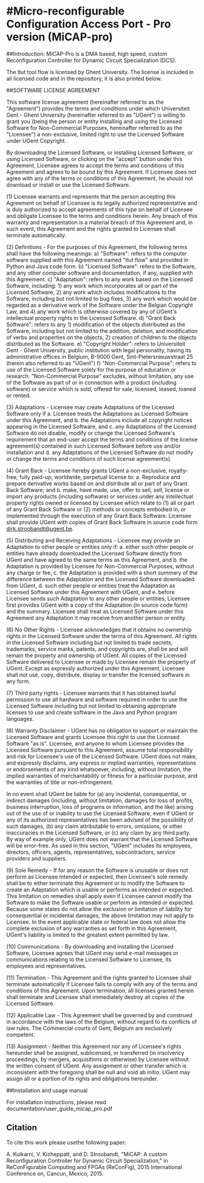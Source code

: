 #Micro-reconfigurable Configuration Access Port - Pro version (MiCAP-pro)
=====
##Introduction:
MiCAP-Pro is a DMA based, high speed, custom Reconfiguration Controller for Dynamic Circuit Specialization (DCS).

The tlut tool flow is licensed by Ghent University. The license is included in all licensed code and in the repository, it is also printed below.

##SOFTWARE LICENSE AGREEMENT

This software license agreement (hereinafter referred to as the "Agreement") provides the terms and conditions under which Universiteit Gent - Ghent University (hereinafter referred to as "UGent") is willing to grant you (being the person or entity installing and using the Licensed Software for Non-Commercial Purposes, hereinafter referred to as the "Licensee") a non-exclusive, limited right to use the Licensed Software under UGent Copyright.

By downloading the Licensed Software, or installing Licensed Software, or using Licensed Software, or clicking on the "accept" button under this Agreement, Licensee agrees to accept the terms and conditions of this Agreement and agrees to be bound by this Agreement. If Licensee does not agree with any of the terms or conditions of this Agreement, he should not download or install or use the Licensed Software.

(1) Licensee warrants and represents that the person accepting this Agreement on behalf of Licensee is its legally authorized representative and is duly authorized to accept agreements of this type on behalf of Licensee and obligate Licensee to the terms and conditions herein. Any breach of this warranty and representation is a material breach of this Agreement and, in such event, this Agreement and the rights granted to Licensee shall terminate automatically.

(2) Definitions - For the purposes of this Agreement, the following terms shall have the following meanings: a) "Software": refers to the computer software supplied with this Agreement named "tlut flow" and provided in Python and Java code form. b) "Licensed Software": refers to the Software, and any other computer software and documentation, if any, supplied with this Agreement. c) "Adaptation": refers to any work based on the Licensed Software, including: 1) any work which incorporates all or part of the Licensed Software, 2) any work which includes modifications to the Software, including but not limited to bug fixes, 3) any work which would be regarded as a derivative work of the Software under the Belgian Copyright Law, and 4) any work which is otherwise covered by any of UGent's intellectual property rights in the Licensed Software. d) "Grant Back Software": refers to any 1) modification of the objects distributed as the Software, including but not limited to the addition, deletion, and modification of verbs and properties on the objects, 2) creation of children to the objects distributed as the Software. e) "Copyright Holder": refers to Universiteit Gent - Ghent University, public institution with legal personality, having its administrative offices in Belgium, B-9000 Gent, Sint-Pietersnieuwstraat 25 (herein also referred to as "UGent") f) "Non-Commercial Purpose": refers to use of the Licensed Software solely for the purpose of education or research. "Non-Commercial Purpose" excludes, without limitation, any use of the Software as part of or in connection with a product (including software) or service which is sold, offered for sale, licensed, leased, loaned or rented.

(3) Adaptations - Licensee may create Adaptations of the Licensed Software only if a. Licensee treats the Adaptations as Licensed Software under this Agreement, and b. the Adaptations include all copyright notices appearing in the Licensed Software, and c. any Adaptations of the Licensed Software do not disable, modify or change the Licensed Software's requirement that an end-user accept the terms and conditions of the license agreement(s) contained in such Licensed Software before use and/or installation and d. any Adaptations of the Licensed Software do not modify or change the terms and conditions of such license agreement(s).

(4) Grant Back - Licensee hereby grants UGent a non-exclusive, royalty-free, fully paid-up, worldwide, perpetual license to: a. Reproduce and prepare derivative works based on and distribute all or part of any Grant Back Software; and b. make, have made, use, offer to sell, sell, license or import any products (including software) or services under any intellectual property rights owned or licensed by Licensee which relate to (1) all or part of any Grant Back Software or (2) methods or concepts embodied in, or implemented through the execution of any Grant Back Software. Licensee shall provide UGent with copies of Grant Back Software in source code form dirk.stroobandt@ugent.be.

(5) Distributing and Receiving Adaptations - Licensee may provide an Adaptation to other people or entities only if: a. either such other people or entities have already downloaded the Licensed Software directly from UGent and have agreed to the same terms as this Agreement, and b. the Adaptation is provided by Licensee for Non-Commercial Purposes, without any charge or fee, c. the Adaptation is provided with a short summary of the difference between the Adaptation and the Licensed Software downloaded from UGent, d. such other people or entities treat the Adaptation as Licensed Software under this Agreement with UGent, and e. before Licensee sends such Adaptation to any other people or entities, Licensee first provides UGent with a copy of the Adaptation (in source code form) and the summary. Licensee shall treat as Licensed Software under this Agreement any Adaptation it may receive from another person or entity.

(6) No Other Rights - Licensee acknowledges that it obtains no ownership rights in the Licensed Software under the terms of this Agreement. All rights in the Licensed Software including but not limited to trade secrets, trademarks, service marks, patents, and copyrights are, shall be and will remain the property and ownership of UGent. All copies of the Licensed Software delivered to Licensee or made by Licensee remain the property of UGent. Except as expressly authorized under this Agreement, Licensee shall not use, copy, distribute, display or transfer the licensed software in any form.

(7) Third party rights - Licensee warrants that it has obtained lawful permission to use all hardware and software required in order to use the Licensed Software including but not limited to obtaining appropriate licenses to use and create software in the Java and Python program languages.

(8) Warranty Disclaimer - UGent has no obligation to support or maintain the Licensed Software and grants Licensee this right to use the Licensed Software "as is". Licensee, and anyone to whom Licensee provides the Licensed Software pursuant to this Agreement, assume total responsibility and risk for Licensee's use of the Licensed Software. UGent does not make, and expressly disclaims, any express or implied warranties, representations or endorsements of any kind whatsoever, including, without limitation, the implied warranties of merchantability or fitness for a particular purpose, and the warranties of title or non-infringement.

In no event shall UGent be liable for (a) any incidental, consequential, or indirect damages (including, without limitation, damages for loss of profits, business interruption, loss of programs or information, and the like) arising out of the use of or inability to use the Licensed Software, even if UGent or any of its authorized representatives has been advised of the possibility of such damages, (b) any claim attributable to errors, omissions, or other inaccuracies in the Licensed Software, or (c) any claim by any third party. By way of example only, UGent does not warrant that the Licensed Software will be error-free. As used in this section, "UGent" includes its employees, directors, officers, agents, representatives, subcontractors, service providers and suppliers.

(9) Sole Remedy - If for any reason the Software is unusable or does not perform as Licensee intended or expected, then Licensee's sole remedy shall be to either terminate this Agreement or to modify the Software to create an Adaptation which is usable or performs as intended or expected. This limitation on remedies shall apply even if Licensee cannot modify the Software to make the Software usable or perform as intended or expected. Because some states do not allow the exclusion or limitation of liability for consequential or incidental damages, the above limitation may not apply to Licensee. In the event applicable state or federal law does not allow the complete exclusion of any warranties as set forth in this Agreement, UGent's liability is limited to the greatest extent permitted by law.

(10) Communications - By downloading and installing the Licensed Software, Licensee agrees that UGent may send e-mail messages or communications relating to the Licensed Software to Licensee, its employees and representatives.

(11) Termination - This Agreement and the rights granted to Licensee shall terminate automatically if Licensee fails to comply with any of the terms and conditions of this Agreement. Upon termination, all licenses granted herein shall terminate and Licensee shall immediately destroy all copies of the Licensed Software.

(12) Applicable Law - This Agreement shall be governed by and construed in accordance with the laws of the Belgium, without regard to its conflicts of law rules. The Commercial courts of Gent, Belgium are exclusively competent.

(13) Assignment - Neither this Agreement nor any of Licensee's rights hereunder shall be assigned, sublicensed, or transferred (in insolvency proceedings, by mergers, acquisitions or otherwise) by Licensee without the written consent of UGent. Any assignment or other transfer which is inconsistent with the foregoing shall be null and void ab initio. UGent may assign all or a portion of its rights and obligations hereunder.

##Installation and usage manual

For installation instructions, please read documentation/user_guide_micap_pro.pdf

## Citation
To cite this work please usethe following paper:

A. Kulkarni, V. Kizheppatt, and D. Stroobandt,
"MiCAP: A custom Reconfiguration Controller for Dynamic Circuit Specialization," in ReConFigurable Computing and FPGAs (ReConFig), 2015 International Conference on, Cancun, Mexico, 2015.

